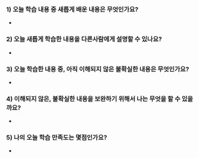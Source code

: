### 1) 오늘 학습 내용 중 새롭게 배운 내용은 무엇인가요?

-

### 2) 오늘 새롭게 학습한 내용을 다른사람에게 설명할 수 있나요?

-

### 3) 오늘 학습한 내용 중, 아직 이해되지 않은 불확실한 내용은 무엇인가요?

-

### 4) 이해되지 않은, 불확실한 내용을 보완하기 위해서 나는 무엇을 할 수 있을까요?

-

### 5) 나의 오늘 학습 만족도는 몇점인가요?

-

